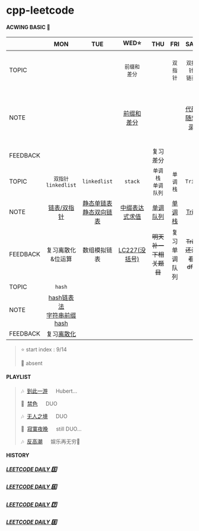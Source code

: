 # cpp-leetcode

#### ACWING BASIC 🦄
|        |MON|TUE|WED⭐|THU|FRI|SAT|SUN|
|  ---   |:-:|:-:|:-:|:-:|:-:|:-:|:-:|
|TOPIC   |   |   |`前缀和`<br/>`差分`|   |`双指针`|`双指针`<br/>`链表`|`离散化`<br/>`位运算`<br/>`区间`|
|NOTE    |   |   |[前缀和](/markdown/%E4%B8%93%E9%A2%98%20-%20%E5%89%8D%E7%BC%80%E5%92%8C.md)<br/>[差分](/markdown/%E4%B8%93%E9%A2%98%20-%20%E5%B7%AE%E5%88%86.md)|   |   |[代码随想录](https://programmercarl.com/)|[离散化](/acwing/Section%201/acwing%20-%20离散化.md)<br/>[位运算](/markdown/%E4%B8%93%E9%A2%98%20-%20%E4%BD%8D%E8%BF%90%E7%AE%97.md)<br/>[区间合并](/markdown/%E4%B8%93%E9%A2%98%20-%20%E5%8C%BA%E9%97%B4.md)|
|FEEDBACK|   |   |   |复习差分|   |   |   |
|TOPIC   |`双指针`<br>`linkedlist`|`linkedlist`|`stack`|`单调栈`<br/>`单调队列`|`单调栈`|`Trie`|`Trie`<br/>`并查集`|
|NOTE    |[链表/双指针](/markdown/%E4%B8%93%E9%A2%98%20-%20%E9%93%BE%E8%A1%A8.md)|[静态单链表](/acwing/Section%202/1_linkedlist.cpp)<br/>[静态双向链表](/acwing/Section%202/1_bilinkedlist.cpp)|[中缀表达式求值](/acwing/Section%202/2_stack_%E4%B8%AD%E7%BC%80%E8%A1%A8%E8%BE%BE%E5%BC%8F%E6%B1%82%E5%80%BC.cpp)|[单调队列](/acwing/Section%202/4_%E5%8D%95%E8%B0%83%E9%98%9F%E5%88%97.cpp)|[单调栈](/markdown/%E4%B8%93%E9%A2%98%20-%20%E5%8D%95%E8%B0%83%E6%A0%88.md)|[Trie](/acwing/Section%202/acwing%20-%20Trie.md)|[并查集](/markdown/%E4%B8%93%E9%A2%98%20-%20%E5%B9%B6%E6%9F%A5%E9%9B%86.md)|
|FEEDBACK|复习离散化<br/>&位运算|数组模拟链表|[LC227(没括号)](/workspace/227.%E5%9F%BA%E6%9C%AC%E8%AE%A1%E7%AE%97%E5%99%A8-ii.cpp)|~~明天补一下相关题目~~|复习单调队列|~~Trie还没看dfs~~||
|TOPIC   |`hash`|||||||
|NOTE    |[hash链表法](/acwing/Section%202/acwing%20-%20%E5%93%88%E5%B8%8C%E8%A1%A8.md)<br/>[字符串前缀hash](/acwing/Section%202/acwing%20-%20%E5%AD%97%E7%AC%A6%E4%B8%B2%E5%89%8D%E7%BC%80%E5%93%88%E5%B8%8C.md)|||||||
|FEEDBACK|复习[离散化](/acwing/Section%201/acwing%20-%20%E7%A6%BB%E6%95%A3%E5%8C%96.md)|||||||

> ⭐ start index : 9/14
> 
> 📅 absent


#### PLAYLIST
> 🎶&nbsp; [到此一游](https://i.y.qq.com/v8/playsong.html?songid=205394442&songtype=0#webchat_redirect) &emsp; Hubert...
> 
> 🎵&nbsp; [禁色](https://c.y.qq.com/base/fcgi-bin/u?__=CxfKng) &emsp; DUO
>
> 🎶&nbsp; [无人之境](https://c.y.qq.com/base/fcgi-bin/u?__=MVMIE5) &emsp; DUO
> 
> 🎵&nbsp; [寂寞夜晚](https://c.y.qq.com/base/fcgi-bin/u?__=Asxgd1) &emsp; still DUO...
> 
> 🎶&nbsp; [反高潮](https://c.y.qq.com/base/fcgi-bin/u?__=Cngt36) &emsp; 娱乐再无穷🎢



#### HISTORY

##### [LEETCODE DAILY 5️⃣](/record/2022-05.md)

##### [LEETCODE DAILY 6️⃣](/record/2022-06.md)

##### [LEETCODE DAILY 7️⃣](/record/2022-07.md)

##### [LEETCODE DAILY 8️⃣](/record/2022-08.md)